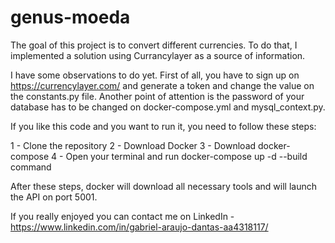 # genus-moeda

The goal of this project is to convert different currencies.
To do that, I implemented a solution using Currancylayer as a source of information. 

I have some observations to do yet. First of all, you have to sign up on https://currencylayer.com/ and generate a token and change the value on the constants.py file. Another point of attention is the password of your database has to be changed on docker-compose.yml and mysql_context.py.

If you like this code and you want to run it, you need to follow these steps:

1 - Clone the repository
2 - Download Docker
3 - Download docker-compose
4 - Open your terminal and run docker-compose up -d --build command

After these steps, docker will download all necessary tools and will launch the API on port 5001.

If you really enjoyed you can contact me on LinkedIn - https://www.linkedin.com/in/gabriel-araujo-dantas-aa4318117/ 

